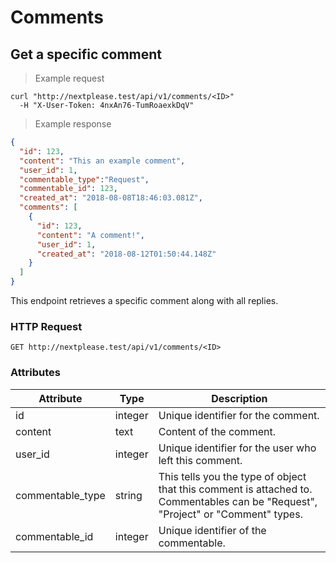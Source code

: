 # Comments

## Get a specific comment

> Example request

```shell
curl "http://nextplease.test/api/v1/comments/<ID>"
  -H "X-User-Token: 4nxAn76-TumRoaexkDqV"
```

> Example response

```json
{
  "id": 123,
  "content": "This an example comment",
  "user_id": 1,
  "commentable_type":"Request",
  "commentable_id": 123,
  "created_at": "2018-08-08T18:46:03.081Z",
  "comments": [
    {
      "id": 123,
      "content": "A comment!",
      "user_id": 1,
      "created_at": "2018-08-12T01:50:44.148Z"
    }
  ]
}
```

This endpoint retrieves a specific comment along with all replies.

### HTTP Request

`GET http://nextplease.test/api/v1/comments/<ID>`

### Attributes

Attribute | Type | Description
--------- | ------- | -----------
id | integer | Unique identifier for the comment.
content | text | Content of the comment.
user_id | integer | Unique identifier for the user who left this comment.
commentable_type | string | This tells you the type of object that this comment is attached to. Commentables can be "Request", "Project" or "Comment" types.
commentable_id | integer | Unique identifier of the commentable.
